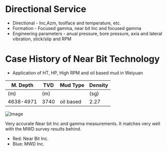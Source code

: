 
# Directional Service

- Directional - Inc,Azm, toolface and temperature, etc.
- Formation - Focused gamma, near bit Inc and focused gamma
- Engineering parameters - anual pressure, bore pressure, axia and lateral vibration, stick/slip and RPM


# Case History of Near Bit Technology

- Application of HT, HP, High RPM and oil based mud in Weiyuan 

M. Depth | TVD | Mud Type | Density
---------| ----| -------- | -------
(m)      | (m) |           |  (sg)
4638-4971 | 3740 | oil based | 2.27

![Image](http://utargetenergy.github.io/images/nearbit-mwd.JPG)

Very accurate Near bit Inc and gamma measurements. It matches very well with the MWD survey results behind.  
- Red: Near Bit Inc. 
- Blue: MWD Inc. 

